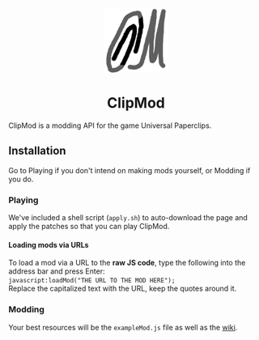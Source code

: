 <div align="center">
    <img src="https://github.com/mechanikate/clipmod/blob/master/logo.png?raw=true" width=128 />
    <h1>ClipMod</h1>
</div>
ClipMod is a modding API for the game Universal Paperclips.
<h2>Installation</h2>
Go to Playing if you don't intend on making mods yourself, or Modding if you do.
<h3>Playing</h3>
We've included a shell script (<code>apply.sh</code>) to auto-download the page and apply the patches so that you can play ClipMod.
<h4>Loading mods via URLs</h4>
To load a mod via a URL to the <b>raw JS code</b>, type the following into the address bar and press Enter:
<code>
javascript:loadMod("THE URL TO THE MOD HERE");
</code>
Replace the capitalized text with the URL, keep the quotes around it.
<h3>Modding</h3>
Your best resources will be the <code>exampleMod.js</code> file as well as the <a href="https://github.com/mechanikate/clipmod/wiki">wiki</a>.
